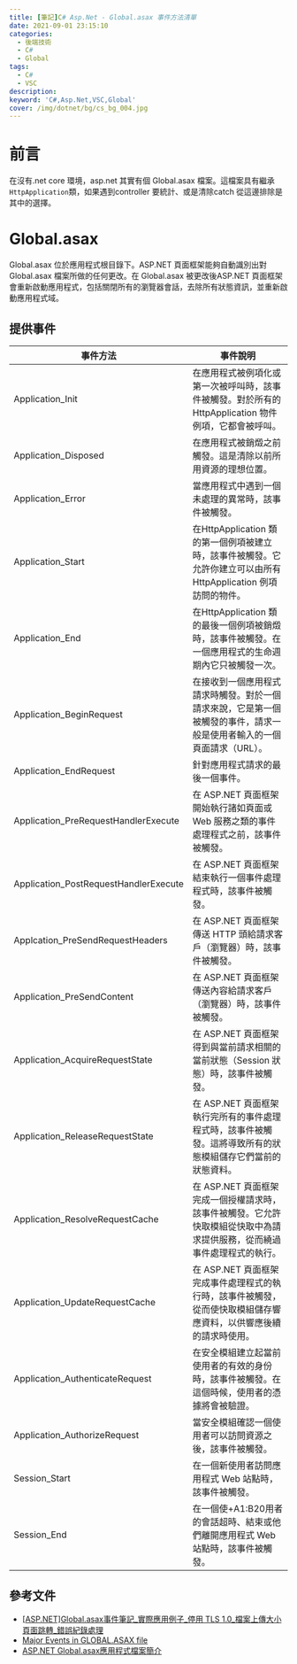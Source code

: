 ```yaml
---
title: [筆記]C# Asp.Net - Global.asax 事件方法清單
date: 2021-09-01 23:15:10
categories: 
  - 後端技術
  - C#
  - Global
tags: 
  - C#
  - VSC
description:
keyword: 'C#,Asp.Net,VSC,Global'
cover: /img/dotnet/bg/cs_bg_004.jpg
---
```


# 前言 
在沒有.net core 環境，asp.net 其實有個 Global.asax 檔案。這檔案具有繼承 ```HttpApplication```類，如果遇到controller 要統計、或是清除catch 從這邊排除是其中的選擇。

# Global.asax
Global.asax 位於應用程式根目錄下。ASP.NET 頁面框架能夠自動識別出對Global.asax 檔案所做的任何更改。在 Global.asax 被更改後ASP.NET 頁面框架會重新啟動應用程式，包括關閉所有的瀏覽器會話，去除所有狀態資訊，並重新啟動應用程式域。

## 提供事件
| 事件方法                                  | 事件說明                                                                    |
|---------------------------------------|-------------------------------------------------------------------------|
| Application_Init                      | 在應用程式被例項化或第一次被呼叫時，該事件被觸發。對於所有的HttpApplication 物件例項，它都會被呼叫。              |
| Application_Disposed                  | 在應用程式被銷燬之前觸發。這是清除以前所用資源的理想位置。                                           |
| Application_Error                     | 當應用程式中遇到一個未處理的異常時，該事件被觸發。                                               |
| Application_Start                     | 在HttpApplication 類的第一個例項被建立時，該事件被觸發。它允許你建立可以由所有HttpApplication 例項訪問的物件。 |
| Application_End                       | 在HttpApplication 類的最後一個例項被銷燬時，該事件被觸發。在一個應用程式的生命週期內它只被觸發一次。              |
| Application_BeginRequest              | 在接收到一個應用程式請求時觸發。對於一個請求來說，它是第一個被觸發的事件，請求一般是使用者輸入的一個頁面請求（URL）。            |
| Application_EndRequest                | 針對應用程式請求的最後一個事件。                                                        |
| Application_PreRequestHandlerExecute  | 在 ASP.NET 頁面框架開始執行諸如頁面或 Web 服務之類的事件處理程式之前，該事件被觸發。                       |
| Application_PostRequestHandlerExecute | 在 ASP.NET 頁面框架結束執行一個事件處理程式時，該事件被觸發。                                     |
| Applcation_PreSendRequestHeaders      | 在 ASP.NET 頁面框架傳送 HTTP 頭給請求客戶（瀏覽器）時，該事件被觸發。                              |
| Application_PreSendContent            | 在 ASP.NET 頁面框架傳送內容給請求客戶（瀏覽器）時，該事件被觸發。                                   |
| Application_AcquireRequestState       | 在 ASP.NET 頁面框架得到與當前請求相關的當前狀態（Session 狀態）時，該事件被觸發。                       |
| Application_ReleaseRequestState       | 在 ASP.NET 頁面框架執行完所有的事件處理程式時，該事件被觸發。這將導致所有的狀態模組儲存它們當前的狀態資料。              |
| Application_ResolveRequestCache       | 在 ASP.NET 頁面框架完成一個授權請求時，該事件被觸發。它允許快取模組從快取中為請求提供服務，從而繞過事件處理程式的執行。        |
| Application_UpdateRequestCache        | 在 ASP.NET 頁面框架完成事件處理程式的執行時，該事件被觸發，從而使快取模組儲存響應資料，以供響應後續的請求時使用。           |
| Application_AuthenticateRequest       | 在安全模組建立起當前使用者的有效的身份時，該事件被觸發。在這個時候，使用者的憑據將會被驗證。                          |
| Application_AuthorizeRequest          | 當安全模組確認一個使用者可以訪問資源之後，該事件被觸發。                                            |
| Session_Start                         | 在一個新使用者訪問應用程式 Web 站點時，該事件被觸發。                                           |
| Session_End                           | 在一個使+A1:B20用者的會話超時、結束或他們離開應用程式 Web 站點時，該事件被觸發。                          |


## 參考文件
- [[ASP.NET]Global.asax事件筆記_實際應用例子_停用 TLS 1.0_檔案上傳大小頁面跳轉_錯誤紀錄處理](https://coolmandiary.blogspot.com/2020/11/aspnetglobalasax.html)
- [Major Events in GLOBAL.ASAX file](https://www.c-sharpcorner.com/uploadfile/aa04e6/major-events-in-global-asax-file/)
- [ASP.NET Global.asax應用程式檔案簡介](https://codertw.com/%E5%89%8D%E7%AB%AF%E9%96%8B%E7%99%BC/266541/)